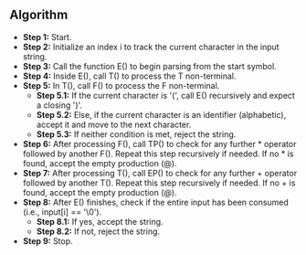 ## Algorithm


* <b>Step 1:</b> Start.
* <b>Step 2:</b> Initialize an index i to track the current character in the input string.
* <b>Step 3:</b> Call the function E() to begin parsing from the start symbol.
* <b>Step 4:</b> Inside E(), call T() to process the T non-terminal.
* <b>Step 5:</b> In T(), call F() to process the F non-terminal.
  -  **Step 5.1:** If the current character is '(', call E() recursively and expect a closing ')'.
  - <b>Step 5.2:</b>  Else, if the current character is an identifier (alphabetic), accept it and move to the next character.
  - <b>Step 5.3:</b> If neither condition is met, reject the string.
* <b>Step 6:</b>  After processing F(), call TP() to check for any further * operator followed by another F(). Repeat this step recursively if needed. If no * is found, accept the empty production (@).
* <b>Step 7:</b>  After processing T(), call EP() to check for any further + operator followed by another T(). Repeat this step recursively if needed. If no + is found, accept the empty production (@).
* <b>Step 8:</b>  After E() finishes, check if the entire input has been consumed (i.e., input[i] == '\0').
  - <b>Step 8.1:</b> If yes, accept the string.
  - <b>Step 8.2:</b>  If not, reject the string.
* <b>Step 9:</b>  Stop.